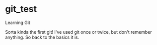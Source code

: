 # git_test
Learning Git

Sorta kinda the first git!
I've used git once or twice, but don't remember anything.
So back to the basics it is.